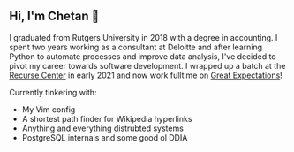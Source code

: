 ## Hi, I'm Chetan 👋

I graduated from Rutgers University in 2018 with a degree in accounting. I spent two years working as a consultant at Deloitte and after learning Python to automate processes and improve data analysis, I've decided to pivot my career towards software development. I wrapped up a batch at the [Recurse Center](https://www.recurse.com/) in early 2021 and now work fulltime on [Great Expectations](https://github.com/great-expectations/great_expectations/pulls?q=is%3Apr+is%3Amerged+author%3Acdkini+)!

Currently tinkering with:
- My Vim config
- A shortest path finder for Wikipedia hyperlinks
- Anything and everything distrubted systems
- PostgreSQL internals and some good ol DDIA
